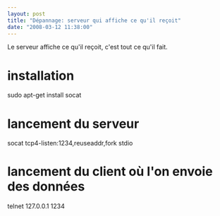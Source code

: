 ```yaml
---
layout: post
title: "Dépannage: serveur qui affiche ce qu'il reçoit"
date: "2008-03-12 11:38:00"
---
```

Le serveur affiche ce qu'il reçoit, c'est tout ce qu'il fait.

# installation
sudo apt-get install socat

# lancement du serveur
socat tcp4-listen:1234,reuseaddr,fork stdio

# lancement du client où l'on envoie des données
telnet 127.0.0.1 1234
